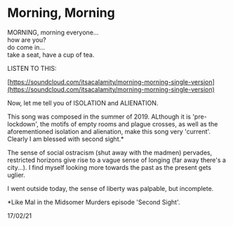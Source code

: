 # Morning, Morning

MORNING, morning everyone...<br>
how are you?<br>
do come in...<br>
take a seat, have a cup of tea.<br>

LISTEN TO THIS:

[https://soundcloud.com/itsacalamity/morning-morning-single-version](https://soundcloud.com/itsacalamity/morning-morning-single-version)

Now, let me tell you of ISOLATION and ALIENATION.

This song was composed in the summer of 2019. ALthough it is 'pre-lockdown', the motifs of empty rooms and plague crosses, as well as the aforementioned isolation and alienation, make this song very 'current'. Clearly I am blessed with second sight.\*

The sense of social ostracism (shut away with the madmen) pervades, restricted horizons give rise to a vague sense of longing (far away there's a city...). I find myself looking more towards the past as the present gets uglier. 

I went outside today, the sense of liberty was palpable, but incomplete. 

\*Like Mal in the Midsomer Murders episode 'Second Sight'.

<p class="date">
17/02/21
</p>